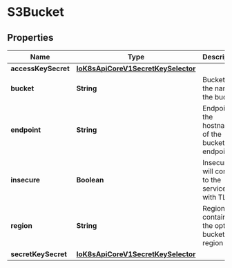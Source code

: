 
# S3Bucket

## Properties
Name | Type | Description | Notes
------------ | ------------- | ------------- | -------------
**accessKeySecret** | [**IoK8sApiCoreV1SecretKeySelector**](IoK8sApiCoreV1SecretKeySelector.md) |  | 
**bucket** | **String** | Bucket is the name of the bucket | 
**endpoint** | **String** | Endpoint is the hostname of the bucket endpoint | 
**insecure** | **Boolean** | Insecure will connect to the service with TLS |  [optional]
**region** | **String** | Region contains the optional bucket region |  [optional]
**secretKeySecret** | [**IoK8sApiCoreV1SecretKeySelector**](IoK8sApiCoreV1SecretKeySelector.md) |  | 



